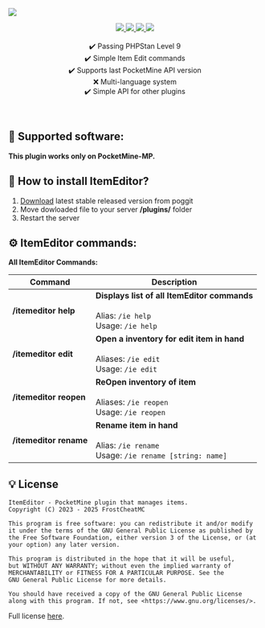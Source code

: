 <a align="center"><img src="https://github.com/FrostCheatMC/ItemEditor/blob/main/images/image.png"></a>

<p align="center">
  <a href="https://paypal.me/FrostCheatMC?country.x=CO&locale.x=es_XC">
    <img src="https://img.shields.io/badge/donate-paypal-ff69b4?style=for-the-badge&logo=paypal">  
  </a>
  <a href="https://poggit.pmmp.io/ci/FrostCheatMC/ItemEditor/ItemEditor">  
    <img src="https://poggit.pmmp.io/ci.shield/FrostCheatMC/ItemEditor/ItemEditor?style=for-the-badge">  
  </a>  
  <a href="[https://discord.gg/frostcheat](https://discord.gg/k8X7CG2kFv)">  
    <img src="https://img.shields.io/discord/365202594932719616.svg?style=for-the-badge&color=7289da&logo=discord&logoColor=white&logoWidth=12">  
  </a>
  <a href="https://poggit.pmmp.io/p/ItemEditor">  
    <img src="https://poggit.pmmp.io/shield.downloads/ItemEditor?style=for-the-badge">  
  </a> 
<br><br>
    ✔️ Passing PHPStan Level 9
    <br>
    ✔️ Simple Item Edit commands
    <br>
    ✔️ Supports last PocketMine API version
    <br>
    ❌ Multi-language system
    <br>
    ✔️ Simple API for other plugins
    <br>
    <br><br>
</p>

## 📁 Supported software:

**This plugin works only on PocketMine-MP.**

## 🔧 How to install ItemEditor?

1) [Download](https://poggit.pmmp.io/p/ItemEditor) latest stable released version from poggit
2) Move dowloaded file to your server **/plugins/** folder
3) Restart the server

## ⚙️ ItemEditor commands:

**All ItemEditor Commands:**

| **Command**            | **Description**                                                                               |
|------------------------|-----------------------------------------------------------------------------------------------|
| **/itemeditor help**   | **Displays list of all ItemEditor commands** <br><br> Alias: `/ie help` <br>Usage: `/ie help` |
| **/itemeditor edit**   | **Open a inventory for edit item in hand** <br><br> Aliases: `/ie edit` <br>Usage: `/ie edit` |
| **/itemeditor reopen** | **ReOpen inventory of item** <br><br> Aliases: `/ie reopen` <br>Usage: `/ie reopen`           |
| **/itemeditor rename** | **Rename item in hand** <br><br> Alias: `/ie rename` <br>Usage: `/ie rename [string: name]`   |

##  💡 License

```
ItemEditor - PocketMine plugin that manages items.
Copyright (C) 2023 - 2025 FrostCheatMC

This program is free software: you can redistribute it and/or modify
it under the terms of the GNU General Public License as published by the Free Software Foundation, either version 3 of the License, or (at your option) any later version.

This program is distributed in the hope that it will be useful,
but WITHOUT ANY WARRANTY; without even the implied warranty of
MERCHANTABILITY or FITNESS FOR A PARTICULAR PURPOSE. See the
GNU General Public License for more details.

You should have received a copy of the GNU General Public License
along with this program. If not, see <https://www.gnu.org/licenses/>.
```

Full license [here](https://github.com/FrostCheatMC/ItemEditor/blob/master/LICENSE).
